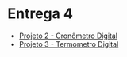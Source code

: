 # Entrega 4

- [Projeto 2 - Cronômetro Digital](/Microcontroladores/Entrega%204/Projeto%202%20-%20Cronometro/) <br>
- [Projeto 3 - Termometro Digital](/Microcontroladores/Entrega%204/Projeto%203%20-%20Termometro/) <br>